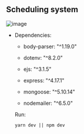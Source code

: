 ## Scheduling system




![image](https://user-images.githubusercontent.com/60331806/111551884-f9f29680-875f-11eb-8966-b160c690a1d3.png)



- Dependencies: 
    
    - body-parser: "^1.19.0"

    - dotenv: "^8.2.0"

    - ejs: "^3.1.5"

    - express: "^4.17.1"

    - mongoose: "^5.10.14"

    - nodemailer: "^6.5.0"
  



  Run:
  ```
  yarn dev || npm dev
  ```
